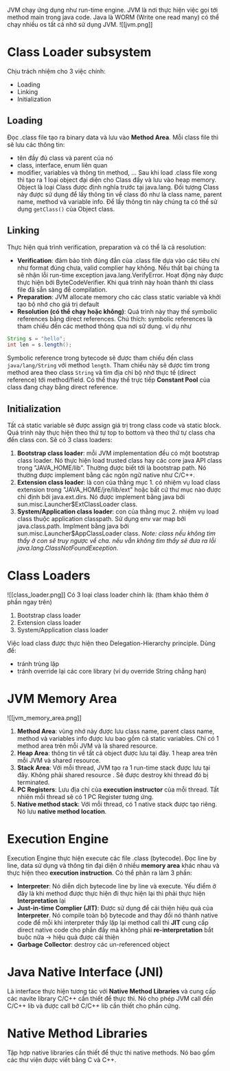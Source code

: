 JVM chạy ứng dụng như run-time engine. JVM là nơi thực hiện việc gọi tới method main trong java code.
Java là WORM (Write one read many) có thể chạy nhiều os tất cả nhờ sử dụng JVM.
![[jvm.png]]
# Class Loader subsystem
Chịu trách nhiệm cho 3 việc chính:
- Loading 
- Linking
- Initialization
## Loading
Đọc .class file tạo ra binary data và lưu vào **Method Area**. Mỗi class file thì sẽ lưu các thông tin:
- tên đầy đủ class và parent của nó
- class, interface, enum liên quan
- modifier, variables và thông tin method, ...
Sau khi load .class file xong thì tạo ra 1 loại object đại diện cho Class đấy và lưu vào heap memory. Object là loại Class được định nghĩa trước tại java.lang. Đối tượng Class này được sử dụng để lấy thông tin về class đó như là class name, parent name, method và variable info. Để lấy thông tin này chúng ta có thể sử dụng `getClass()` của Object class.
## Linking 
Thực hiện quá trình verification, preparation và có thể là cả resolution:
- **Verification**: đảm bảo tính đúng đắn của .class file dựa vào các tiêu chí như format đúng chưa, valid complier hay không. Nếu thất bại chúng ta sẽ nhận lỗi run-time exception java.lang.VerifyError. Hoạt động này được thực hiện bởi ByteCodeVerifier. Khi quá trình này hoàn thành thì class file đã sẵn sàng để compilation.
- **Preparation**: JVM allocate memory cho các class static variable và khởi tạo bộ nhớ cho giá trị default
- **Resolution (có thể chạy hoặc không)**: Quá trình này thay thế symbolic references bằng direct references.
Chú thích: symbolic references là tham chiếu đến các method thông qua nơi sử dụng. ví dụ như
```java
String s = "hello";
int len = s.length();
```
Symbolic reference trong bytecode sẽ được tham chiếu đến class `java/lang/String` với method `length`. Tham chiếu này sẽ được tìm trong method area theo class `String` và tìm địa chỉ bộ nhớ thực tế (direct reference) tới method/field. Có thể thay thế trực tiếp **Constant Pool** của class đang chạy bằng direct reference.
## Initialization
Tất cả static variable sẽ được assign giá trị trong class code và static block. Quá trình này thực hiện theo thứ tự top to bottom và theo thứ tự class cha đến class con. Sẽ có 3 class loaders:
1. **Bootstrap class loader**: mỗi JVM implementation đều có một bootstrap class loader. Nó thực hiện load trusted class hay các core java API class trong "JAVA_HOME/lib". Thường được biết tới là bootstrap path. Nó thường được implement bằng các ngôn ngữ native như C/C++.
2. **Extension class loader**: là con của thằng mục 1. có nhiệm vụ load class extension trong "JAVA_HOME/jre/lib/ext" hoặc bất cứ thư mục nào được chỉ định bởi java.ext.dirs. Nó được implement bằng java bởi sun.misc.Launcher$ExtClassLoader class.
3. **System/Application class loader**: con của thằng mục 2. nhiệm vụ load class thuộc application classpath. Sử dụng env var map bởi java.class.path. Implment bằng java bởi sun.misc.Launcher$AppClassLoader class.
*Note: class nếu không tìm thấy ở con sẽ truy ngược về cha. nếu vẫn không tìm thấy sẽ đưa ra lỗi java.lang.ClassNotFoundException.*

# Class Loaders
![[class_loader.png]]
Có 3 loại class loader chính là: (tham khảo thêm ở phần ngay trên)
1. Bootstrap class loader
2. Extension class loader
3. System/Application class loader

Việc load class được thực hiện theo Delegation-Hierarchy principle. Dùng để:
- tránh trùng lặp
- tránh override lại các core library (ví dụ override String chẳng hạn)
# JVM Memory Area
![[jvm_memory_area.png]]
1. **Method Area**: vùng nhớ này được lưu class name, parent class name, method và variables info được lưu bao gồm cả static variables. Chỉ có 1 method area trên mỗi JVM và là shared resource.
2. **Heap Area**: thông tin về tất cả object được lưu tại đây. 1 heap area trên mỗi JVM và shared resource.
3. **Stack Area**: Với mỗi thread, JVM tạo ra 1 run-time stack được lưu tại đây. Không phải shared resource . Sẽ được destroy khi thread đó bị terminated.
4. **PC Registers**: Lưu địa chỉ của **execution instructor** của mỗi thread. Tất nhiên mỗi thread sẽ có 1 PC Register tương ứng.
5. **Native method stack**: Với mỗi thread, có 1 native stack được tạo riêng. Nó lưu **native method location**.
# Execution Engine
Execution Engine thực hiện execute các file .class (bytecode). Đọc line by line, data sử dụng và thông tin đại diện ở nhiều **memory area** khác nhau và thực hiện theo **execution instruction**. Có thể phân ra làm 3 phần:
- **Interpreter**: Nó diễn dịch bytecode line by line và execute. Yếu điểm ở đây là khi method được thực hiện đi thực hiện lại thì phải thực hiện **Interpretation** lại
- **Just-in-time Complier (JIT)**: Được sử dụng để cải thiện hiệu quả của **Interpreter**. Nó compile toàn bộ bytecode and thay đổi nó thành native code để mỗi khi interpreter thấy lặp lại method call thì **JIT** cung cấp direct native code cho phần đấy mà không phải **re-interpretation** bắt buộc nữa -> hiệu quả được cải thiện
- **Garbage Collector**: destroy các un-referenced object
# Java Native Interface (JNI)
Là interface thực hiện tương tác với **Native Method Libraries** và cung cấp các navite library C/C++ cần thiết để thực thi. Nó cho phép JVM call đến C/C++ lib và được call bở C/C++ lib cần thiết cho phần cứng.
# Native Method Libraries
Tập hợp native libraries cần thiết để thực thi native methods. Nó bao gồm các thư viện được viết bằng C và C++.
